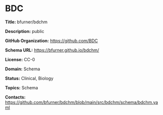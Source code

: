 [//]: # (DO NOT MANUALLY EDIT THIS FILE. IT IS GENERATED FROM A TEMPLATE.)

# BDC

**Title:** bfurner/bdchm

**Description:** public

**GitHub Organization:** https://github.com/BDC

**Schema URL:** https://bfurner.github.io/bdchm/

**License:** CC-0

**Domain:** Schema

**Status:** Clinical, Biology

**Topics:** Schema

**Contacts:** https://github.com/bfurner/bdchm/blob/main/src/bdchm/schema/bdchm.yaml